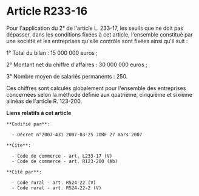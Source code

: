 # Article R233-16

Pour l'application du 2° de l'article L. 233-17, les seuils que ne doit pas dépasser, dans les conditions fixées à cet
article, l'ensemble constitué par une société et les entreprises qu'elle contrôle sont fixées ainsi qu'il suit : 

1° Total du bilan : 15 000 000 euros ; 

2° Montant net du chiffre d'affaires : 30 000 000 euros ; 

3° Nombre moyen de salariés permanents : 250. 

Ces chiffres sont calculés globalement pour l'ensemble des entreprises concernées selon la méthode définie aux quatrième,
cinquième et sixième alinéas de l'article R. 123-200.

**Liens relatifs à cet article**

	**Codifié par**:

	  - Décret n°2007-431 2007-03-25 JORF 27 mars 2007

	**Cite**:

	  - Code de commerce - art. L233-17 (V)
	  - Code de commerce - art. R123-200 (Ab)

	**Cité par**:

	  - Code rural - art. R524-22 (V)
	  - Code rural - art. R524-22-2 (V)
